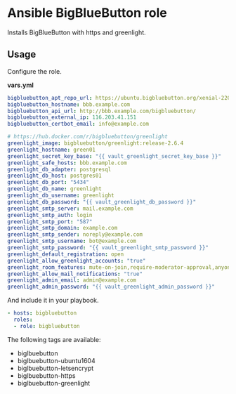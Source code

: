 # Ansible BigBlueButton role

Installs BigBlueButton with https and greenlight.

## Usage

Configure the role.

**vars.yml**

```yml
bigbluebutton_apt_repo_url: https://ubuntu.bigbluebutton.org/xenial-220/
bigbluebutton_hostname: bbb.example.com
bigbluebutton_api_url: http://bbb.example.com/bigbluebutton/
bigbluebutton_external_ip: 116.203.41.151
bigbluebutton_certbot_email: info@example.com

# https://hub.docker.com/r/bigbluebutton/greenlight
greenlight_image: bigbluebutton/greenlight:release-2.6.4
greenlight_hostname: green01
greenlight_secret_key_base: "{{ vault_greenlight_secret_key_base }}"
greenlight_safe_hosts: bbb.example.com
greenlight_db_adapter: postgresql
greenlight_db_host: postgres01
greenlight_db_port: "5434"
greenlight_db_name: greenlight
greenlight_db_username: greenlight
greenlight_db_password: "{{ vault_greenlight_db_password }}"
greenlight_smtp_server: mail.example.com
greenlight_smtp_auth: login
greenlight_smtp_port: "587"
greenlight_smtp_domain: example.com
greenlight_smtp_sender: noreply@example.com
greenlight_smtp_username: bot@example.com
greenlight_smtp_password: "{{ vault_greenlight_smtp_password }}"
greenlight_default_registration: open
greenlight_allow_greenlight_accounts: "true"
greenlight_room_features: mute-on-join,require-moderator-approval,anyone-can-start,all-join-moderator
greenlight_allow_mail_notifications: "true"
greenlight_admin_email: admin@example.com
greenlight_admin_password: "{{ vault_greenlight_admin_password }}"
```

And include it in your playbook.

```yml
- hosts: bigbluebutton
  roles:
  - role: bigbluebutton
```

The following tags are available:

* biglbuebutton
* biglbuebutton-ubuntu1604
* biglbuebutton-letsencrypt
* biglbuebutton-https
* biglbuebutton-greenlight